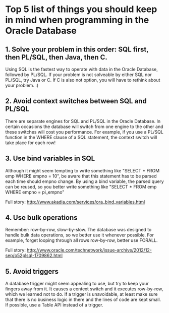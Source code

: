 # Top 5 list of things you should keep in mind when programming in the Oracle Database

## 1. Solve your problem in this order: SQL first, then PL/SQL, then Java, then C.
Using SQL is the fastest way to operate with data in the Oracle Database, followed by PL/SQL. If your problem is not solveable by either SQL nor PL/SQL, try Java or C. If C is also not option, you will have to rethink about your problem. :)

## 2. Avoid context switches between SQL and PL/SQL
There are separate engines for SQL and PL/SQL in the Oracle Database. In certain occasions the database will switch from one engine to the other and these switches will cost you performance. For example, if you use a PL/SQL function in the WHERE clause of a SQL statement, the context switch will take place for each row! 

## 3. Use bind variables in SQL
Although it might seem tempting to write something like "SELECT * FROM emp WHERE empno = 10", be aware that this statement has to be parsed each time should empno change. By using a bind variable, the parsed query can be reused, so you better write something like "SELECT * FROM emp WHERE empno = pi_empno"

Full story: http://www.akadia.com/services/ora_bind_variables.html

## 4. Use bulk operations
Remember: row-by-row, slow-by-slow. The database was designed to handle bulk data operations, so we better use it whenever possible. For example, forget looping through all rows row-by-row, better use FORALL.

Full story: http://www.oracle.com/technetwork/issue-archive/2012/12-sep/o52plsql-1709862.html

## 5. Avoid triggers
A database trigger might seem appealing to use, but try to keep your fingers away from it. It causes a context switch and it executes row-by-row, which we learned not to do. If a trigger is unavoidable, at least make sure that there is no business logic in there and the lines of code are kept small. If possible, use a Table API instead of a trigger.

